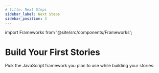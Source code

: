 ```yaml
---
# title: Next Steps
sidebar_label: Next Steps
sidebar_position: 3
---
```


import Frameworks from '@site/src/components/Frameworks';

# Build Your First Stories

Pick the JavaScript framework you plan to use while building your stories:

<Frameworks/>
